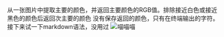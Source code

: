 从一张图片中提取主要的颜色，并返回主要颜色的RGB值。排除接近白色或接近黑色的颜色后返回次主要的颜色
没有保存返回的颜色，只有在终端输出的字符。
接下来试一下markdown语法，没用过
![喵喵喵](clipboard_2024-11-23_20-54.bmp)
